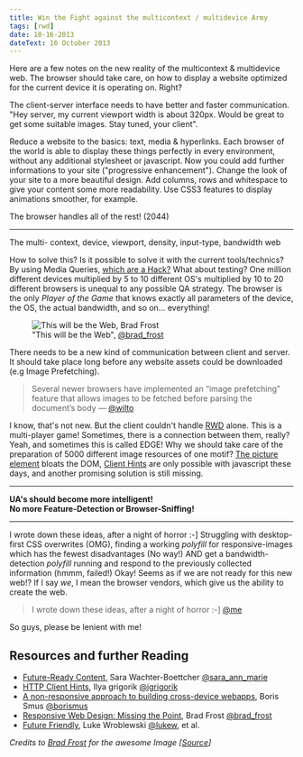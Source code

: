 ```yaml
---
title: Win the Fight against the multicontext / multidevice Army
tags: [rwd]
date: 10-16-2013
dateText: 16 October 2013
---
```


Here are a few notes on the new reality of the multicontext & multidevice web. The browser should take care, on how to display a website optimized for the current device it is operating on. Right?

<!--more-->

The client-server interface needs to have better and faster communication. "Hey server, my current viewport width is about 320px. Would be great to get some suitable images. Stay tuned, your client".

Reduce a website to the basics: text, media & hyperlinks. Each browser of the world is able to display these things perfectly in every environment, without any additional stylesheet or javascript.
Now you could add further informations to your site ("progressive enhancement"). Change the look of your site to a more beautiful design. Add columns, rows and whitespace to give your content some more readability.
Use CSS3 features to display animations smoother, for example.

The browser handles all of the rest! (2044)

---

The multi- context, device, viewport, density, input-type, bandwidth web<br>

How to solve this? Is it possible to solve it with the current tools/technics? By using Media Queries, [which are a Hack?](http://ianstormtaylor.com/media-queries-are-a-hack/) What about testing? One million different devices multiplied by 5 to 10 different OS's multiplied by 10 to 20 different browsers is unequal to any possible QA strategy.
The browser is the only *Player of the Game* that knows exactly all parameters of the device, the OS, the actual bandwidth, and so on... everything!

<figure>
  <img src="/gfx/this-will-be-the-web.png" alt="This will be the Web, Brad Frost">
  <figcaption>
    "This will be the Web", <a href="https://twitter.com/brad_frost">@brad_frost</a>
  </figcaption>
</figure>

There needs to be a new kind of communication between client and server. It should take place long before any website assets could be downloaded (e.g Image Prefetching).

> Several newer browsers have implemented an “image prefetching” feature that allows images to be fetched before parsing the document’s body — [@wilto](https://twitter.com/wilto)

I know, that's not new. But the client couldn't handle [RWD](http://alistapart.com/article/responsive-web-design) alone. This is a multi-player game! Sometimes, there is a connection between them, really? Yeah, and sometimes this is called EDGE!
Why we should take care of the preparation of 5000 different image resources of one motif?  [The picture element](http://www.w3.org/TR/html-picture-element/) bloats the DOM, [Client Hints](https://github.com/igrigorik/http-client-hints) are only possible with javascript these days, and another promising solution is still missing.

---

**UA's should become more intelligent!**<br>
**No more Feature-Detection or Browser-Sniffing!**

---

I wrote down these ideas, after a night of horror :-]
Struggling with desktop-first CSS overwrites (OMG), finding a working *polyfill* for responsive-images which has the fewest disadvantages (No way!) AND get a bandwidth-detection *polyfill* running and respond to the previously collected information (hmmm, failed!)
Okay! Seems as if we are not ready for this new web!? If I say *we*, I mean the browser vendors, which give us the ability to create the web.

> I wrote down these ideas, after a night of horror :-] [@me](http://twitter.com/ixisio)

So guys, please be lenient with me!


## Resources and further Reading

* [Future-Ready Content](http://alistapart.com/article/future-ready-content), Sara Wachter-Boettcher [@sara_ann_marie](https://twitter.com/sara_ann_marie)
* [HTTP Client Hints](http://tools.ietf.org/html/draft-grigorik-http-client-hints-00), Ilya grigorik [@igrigorik](https://twitter.com/igrigorik)
* [A non-responsive approach to building cross-device webapps](http://www.html5rocks.com/en/mobile/cross-device/), Boris Smus [@borismus](https://twitter.com/borismus)
* [Responsive Web Design: Missing the Point](http://bradfrostweb.com/blog/web/responsive-web-design-missing-the-point/), Brad Frost [@brad_frost](https://twitter.com/brad_frost)
* [Future Friendly](http://futurefriend.ly/), Luke Wroblewski [@lukew](https://twitter.com/lukew), et al.

*Credits to [Brad Frost](https://twitter.com/brad_frost) for the awesome Image [[Source](http://bradfrostweb.com/blog/post/this-is-the-web/)]*





